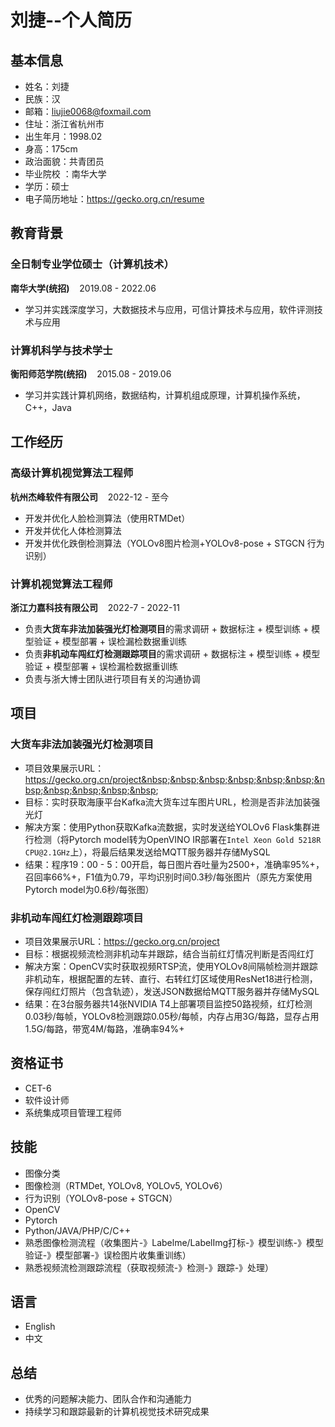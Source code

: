 # 刘捷--个人简历

## 基本信息
- 姓名：刘捷
- 民族：汉
- 邮箱：liujie0068@foxmail.com
- 住址：浙江省杭州市
- 出生年月：1998.02
- 身高：175cm
- 政治面貌：共青团员
- 毕业院校	：南华大学
- 学历：硕士
- 电子简历地址：https://gecko.org.cn/resume
 
## 教育背景
### 全日制专业学位硕士（计算机技术）
**南华大学(统招)**&nbsp;&nbsp;&nbsp;&nbsp;2019.08 - 2022.06
- 学习并实践深度学习，大数据技术与应用，可信计算技术与应用，软件评测技术与应用

### 计算机科学与技术学士
**衡阳师范学院(统招)**&nbsp;&nbsp;&nbsp;&nbsp;2015.08 - 2019.06
- 学习并实践计算机网络，数据结构，计算机组成原理，计算机操作系统，C++，Java

## 工作经历
### 高级计算机视觉算法工程师
**杭州杰峰软件有限公司**&nbsp;&nbsp;&nbsp;&nbsp;2022-12 - 至今
- 开发并优化人脸检测算法（使用RTMDet）
- 开发并优化人体检测算法
- 开发并优化跌倒检测算法（YOLOv8图片检测+YOLOv8-pose + STGCN 行为识别）

### 计算机视觉算法工程师
**浙江力嘉科技有限公司**&nbsp;&nbsp;&nbsp;&nbsp;2022-7 - 2022-11
- 负责**大货车非法加装强光灯检测项目**的需求调研 + 数据标注 + 模型训练 + 模型验证 + 模型部署 + 误检漏检数据重训练
- 负责**非机动车闯红灯检测跟踪项目**的需求调研 + 数据标注 + 模型训练 + 模型验证 + 模型部署 + 误检漏检数据重训练
- 负责与浙大博士团队进行项目有关的沟通协调

## 项目
### 大货车非法加装强光灯检测项目
- 项目效果展示URL：https://gecko.org.cn/project&nbsp;&nbsp;&nbsp;&nbsp;&nbsp;&nbsp;&nbsp;&nbsp;&nbsp;&nbsp;&nbsp;&nbsp;
- 目标：实时获取海康平台Kafka流大货车过车图片URL，检测是否非法加装强光灯
- 解决方案：使用Python获取Kafka流数据，实时发送给YOLOv6 Flask集群进行检测（将Pytorch model转为OpenVINO IR部署在`Intel Xeon Gold 5218R CPU@2.1GHz`上），将最后结果发送给MQTT服务器并存储MySQL
- 结果：程序19：00 - 5：00开启，每日图片吞吐量为2500+，准确率95%+，召回率66%+，F1值为0.79，平均识别时间0.3秒/每张图片（原先方案使用Pytorch model为0.6秒/每张图）

### 非机动车闯红灯检测跟踪项目
- 项目效果展示URL：https://gecko.org.cn/project  
- 目标：根据视频流检测非机动车并跟踪，结合当前红灯情况判断是否闯红灯
- 解决方案：OpenCV实时获取视频RTSP流，使用YOLOv8间隔帧检测并跟踪非机动车，根据配置的左转、直行、右转红灯区域使用ResNet18进行检测，保存闯红灯照片（包含轨迹），发送JSON数据给MQTT服务器并存储MySQL
- 结果：在3台服务器共14张NVIDIA T4上部署项目监控50路视频，红灯检测0.03秒/每帧，YOLOv8检测跟踪0.05秒/每帧，内存占用3G/每路，显存占用1.5G/每路，带宽4M/每路，准确率94%+

## 资格证书
- CET-6
- 软件设计师
- 系统集成项目管理工程师

## 技能
- 图像分类
- 图像检测（RTMDet, YOLOv8, YOLOv5, YOLOv6）
- 行为识别（YOLOv8-pose + STGCN）
- OpenCV
- Pytorch
- Python/JAVA/PHP/C/C++
- 熟悉图像检测流程（收集图片-》Labelme/LabelImg打标-》模型训练-》模型验证-》模型部署-》误检图片收集重训练）
- 熟悉视频流检测跟踪流程（获取视频流-》检测-》跟踪-》处理）

## 语言
- English
- 中文

## 总结
- 优秀的问题解决能力、团队合作和沟通能力
- 持续学习和跟踪最新的计算机视觉技术研究成果
